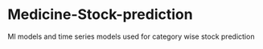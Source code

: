 # Medicine-Stock-prediction
Ml models and time series models used for category wise  stock prediction
